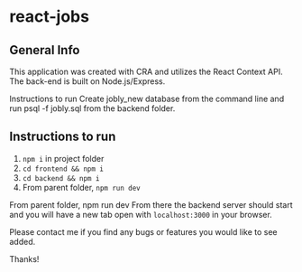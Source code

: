 # react-jobs

## General Info

This application was created with CRA and utilizes the React Context API. The back-end is built on Node.js/Express. 

Instructions to run
Create jobly_new database from the command line and run psql -f jobly.sql from the backend folder.

## Instructions to run

1) `npm i` in project folder
2) `cd frontend && npm i`
3) `cd backend && npm i`
4) From parent folder, `npm run dev`

From parent folder, npm run dev
From there the backend server should start and you will have a new tab open with `localhost:3000` in your browser.

Please contact me if you find any bugs or features you would like to see added.

Thanks!